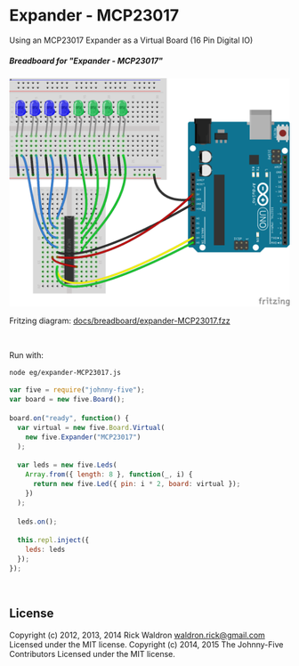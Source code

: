 <!--remove-start-->

# Expander - MCP23017

<!--remove-end-->


Using an MCP23017 Expander as a Virtual Board (16 Pin Digital IO)





##### Breadboard for "Expander - MCP23017"



![docs/breadboard/expander-MCP23017.png](breadboard/expander-MCP23017.png)<br>

Fritzing diagram: [docs/breadboard/expander-MCP23017.fzz](breadboard/expander-MCP23017.fzz)

&nbsp;




Run with:
```bash
node eg/expander-MCP23017.js
```


```javascript
var five = require("johnny-five");
var board = new five.Board();

board.on("ready", function() {
  var virtual = new five.Board.Virtual(
    new five.Expander("MCP23017")
  );

  var leds = new five.Leds(
    Array.from({ length: 8 }, function(_, i) {
      return new five.Led({ pin: i * 2, board: virtual });
    })
  );

  leds.on();

  this.repl.inject({
    leds: leds
  });
});

```








&nbsp;

<!--remove-start-->

## License
Copyright (c) 2012, 2013, 2014 Rick Waldron <waldron.rick@gmail.com>
Licensed under the MIT license.
Copyright (c) 2014, 2015 The Johnny-Five Contributors
Licensed under the MIT license.

<!--remove-end-->
